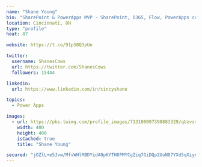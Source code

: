 ```yaml
---
name: "Shane Young"
bio: "SharePoint & PowerApps MVP - SharePoint, O365, Flow, PowerApps consulting? @PowerApps911 | Pure Snark? You found it."
location: Cincinnati, OH
type: "profile"
heat: 87

website: https://t.co/91p5BQ3pUe

twitter:
  username: ShanesCows
  url: https://twitter.com/ShanesCows
  followers: 15444

linkedin:
  url: https://www.linkedin.com/in/cincyshane

topics:
  - Power Apps

images:
  - url: https://pbs.twimg.com/profile_images/713100007398883329/qUzvsvQ3_400x400.jpg
    width: 400
    height: 400
    isCached: true
    title: "Shane Young"

secured: "jOZlL+e5Jvw/MfvWHlMBDYidA0pKYTH8FMYCgZiq7GiDQp2UuN87YXd5qXiyAnf1IHiFtPZtPdMXdJtc8hgkOYtOABkV8l42w4aoc95i1kGJ9EW15BRe1vD22/5xPLjE+wrglXdrdWrPrTkcbzNvQDnQDn2zvMgS6dSaoAwtOOhoj+jXoyWmAd7UU0UXu7nYqBzPpM5v5tUR5VcE5HQayPTVLG4qLqbIVnlXZFQhSsjzh3oTKAsbBrWDU5frPus+ECA+1Y+d/3BQwv+qkkg86bl+YSJGIb7XiiVa51TLx0HMm+N5MCXVSgMDF781LjkNkXGJRzrnDDNC7zq4doKdop5ZH7zkGd2OHhFYPjyM1SO1njcT4J36vfVYMKhSWAEEsWNOWUUDSHjclZFl/1de2O6SSvtkSuJQM3TJ99qL7No=;6zV818Qi1OMQCSqfotG4ww=="
---
```


